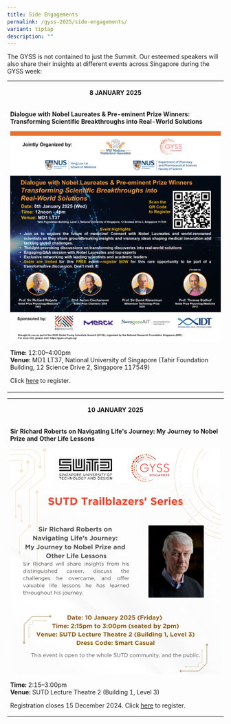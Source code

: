 ```yaml
---
title: Side Engagements
permalink: /gyss-2025/side-engagements/
variant: tiptap
description: ""
---
```

<p>The GYSS is not contained to just the Summit. Our esteemed speakers will
also share their insights at different events across Singapore during the
GYSS week:</p>
<table style="minWidth: 25px">
<colgroup>
<col>
</colgroup>
<tbody>
<tr>
<th rowspan="1" colspan="1">
<p>8 JANUARY 2025</p>
</th>
</tr>
<tr>
<td rowspan="1" colspan="1">
<p><strong>Dialogue with Nobel Laureates &amp; Pre-eminent Prize Winners: Transforming Scientific Breakthroughs into Real-World Solutions</strong>
</p><a class="isomer-image-wrapper" href="https://forms.office.com/r/H4vrRzkj9c"><img style="width: 100%" height="auto" width="100%" alt="Programme information of NUS side engagement" src="/images/GYSS 2025/8_Jan_2025_Dialogue_with_Nobel_Laureates___Pre_eminent_Prize_Winners_NUS_Medicine_EDM__General_Audience___2_12_24___4_Logos__400x400.png"></a>
<p></p>
<p><strong>Time:</strong> 12:00–4:00pm
<br><strong>Venue:</strong> MD1 LT37, National University of Singapore (Tahir
Foundation Building, 12 Science Drive 2, Singapore 117549)
<br>
</p>
<p>Click <a href="https://forms.office.com/r/H4vrRzkj9c" rel="noopener nofollow" target="_blank">here</a> to
register.</p>
</td>
</tr>
</tbody>
</table>
<p></p>
<table style="minWidth: 25px">
<colgroup>
<col>
</colgroup>
<tbody>
<tr>
<th rowspan="1" colspan="1">
<p>10 JANUARY 2025</p>
</th>
</tr>
<tr>
<td rowspan="1" colspan="1">
<p><strong>Sir Richard Roberts on Navigating Life's Journey: My Journey to Nobel Prize and Other Life Lessons</strong>
</p><a class="isomer-image-wrapper" href="https://forms.office.com/r/Yeu8rv8reK"><img style="width: 100%" height="auto" width="100%" alt="Programme information on SUTD's side engagement" src="/images/GYSS 2025/SUTD___Share_EDM___Talk__1_.png"></a>
<p></p>
<p><strong>Time: </strong>2:15–3:00pm
<br><strong>Venue: </strong>SUTD Lecture Theatre 2 (Building 1, Level 3)</p>
<p></p>
<p>Registration closes 15 December 2024. Click <a href="https://forms.office.com/r/Yeu8rv8reK" rel="noopener nofollow" target="_blank">here</a> to register.</p>
</td>
</tr>
</tbody>
</table>
<p></p>